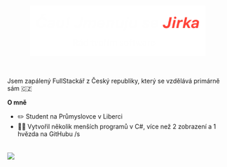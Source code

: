<p align="center"><a href="https://h3xik.github.io"><img width="400px" alt="Čau! Jsem Jirka. Rád tvořím software :)" src="./images/ban.png" /></a></p>

<br />

Jsem zapálený FullStackář z Český republiky, který se vzdělává primárně sám 🇨🇿

**O mně**
- ✏️ Student na Průmyslovce v Liberci
- 💪🏻 Vytvořil několik menších programů v C#, více než 2 zobrazení a 1 hvězda na GitHubu /s

<br />

<!--
<a href="https://github.com/anuraghazra/github-readme-stats">
  <img height=190 width="49%" align="center" src="https://github-readme-stats.vercel.app/api?username=h3xik&theme=transparent&title_color=FF453a&text_color=FEFEFE" />
</a>
<a href="https://github.com/anuraghazra/convoychat">
  <img height=190 width="49%" align="center" src="https://github-readme-stats.vercel.app/api/top-langs?username=h3xik&layout=compact&langs_count=8&theme=transparent&title_color=FF453a&text_color=FEFEFE" />
</a>
-->

<a href="https://github.com/anuraghazra/convoychat">
  <img height=150 align="center" src="https://github-readme-stats.vercel.app/api/top-langs?username=h3xik&layout=compact&langs_count=8&theme=transparent&title_color=FF453a&text_color=FEFEFE&card_width=305" />
</a>

<!--
**h3xik/h3xik** is a ✨ _special_ ✨ repository because its `README.md` (this file) appears on your GitHub profile.

Here are some ideas to get you started:

- 🔭 I’m currently working on ...
- 🌱 I’m currently learning ...
- 👯 I’m looking to collaborate on ...
- 🤔 I’m looking for help with ...
- 💬 Ask me about ...
- 📫 How to reach me: ...
- 😄 Pronouns: ...
- ⚡ Fun fact: ...
-->
